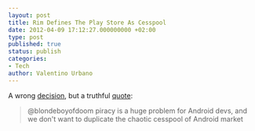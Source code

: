 ```yaml
---
layout: post
title: Rim Defines The Play Store As Cesspool
date: 2012-04-09 17:12:27.000000000 +02:00
type: post
published: true
status: publish
categories:
- Tech
author: Valentino Urbano
---
```


A wrong [decision][0], but a truthful [quote][1]:

> @blondeboyofdoom piracy is a huge problem for Android devs, and we don't want to duplicate the chaotic cesspool of Android market



[0]: http://www.theverge.com/2012/4/9/2935533/rim-cutting-sideloaded-app-playbook-android-piracy
[1]: https://twitter.com/asaunders/status/187981323061829632